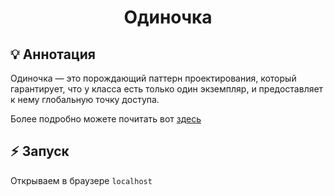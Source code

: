 <div align="center">
    <h1>Одиночка</h1>
</div>

## :bulb: Аннотация
Одиночка — это порождающий паттерн проектирования, который гарантирует, что у класса есть только один экземпляр, 
и предоставляет к нему глобальную точку доступа.

Более подробно можете почитать вот [здесь](https://refactoring.guru/ru/design-patterns/singleton) 

## :zap: Запуск
Открываем в браузере `localhost`
